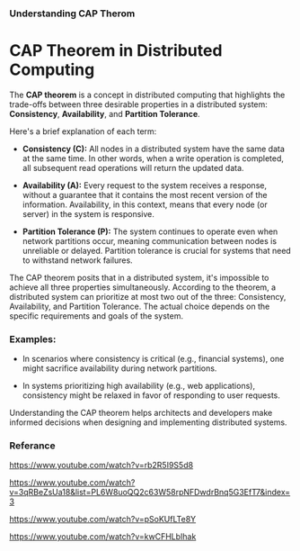 ### Understanding CAP Therom

# CAP Theorem in Distributed Computing

The **CAP theorem** is a concept in distributed computing that highlights the trade-offs between three desirable properties in a distributed system: **Consistency**, **Availability**, and **Partition Tolerance**.

Here's a brief explanation of each term:

- **Consistency (C):** All nodes in a distributed system have the same data at the same time. In other words, when a write operation is completed, all subsequent read operations will return the updated data.

- **Availability (A):** Every request to the system receives a response, without a guarantee that it contains the most recent version of the information. Availability, in this context, means that every node (or server) in the system is responsive.

- **Partition Tolerance (P):** The system continues to operate even when network partitions occur, meaning communication between nodes is unreliable or delayed. Partition tolerance is crucial for systems that need to withstand network failures.

The CAP theorem posits that in a distributed system, it's impossible to achieve all three properties simultaneously. According to the theorem, a distributed system can prioritize at most two out of the three: Consistency, Availability, and Partition Tolerance. The actual choice depends on the specific requirements and goals of the system.

### Examples:

- In scenarios where consistency is critical (e.g., financial systems), one might sacrifice availability during network partitions.

- In systems prioritizing high availability (e.g., web applications), consistency might be relaxed in favor of responding to user requests.

Understanding the CAP theorem helps architects and developers make informed decisions when designing and implementing distributed systems.


### Referance

https://www.youtube.com/watch?v=rb2R5I9S5d8

https://www.youtube.com/watch?v=3qRBeZsUa18&list=PL6W8uoQQ2c63W58rpNFDwdrBnq5G3EfT7&index=3

https://www.youtube.com/watch?v=pSoKUfLTe8Y

https://www.youtube.com/watch?v=kwCFHLbIhak

